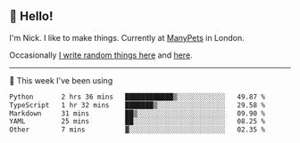 ## 👋 Hello! 

I'm Nick. I like to make things. Currently at [ManyPets](https://manypets.com) in London.

Occasionally [I write random things here](https://nicksnell.com) and [here](https://twitter.com/nicksnell).

-------

🚀 This week I've been using

<!--START_SECTION:waka-->

```txt
Python       2 hrs 36 mins   ████████████▒░░░░░░░░░░░░   49.87 %
TypeScript   1 hr 32 mins    ███████▒░░░░░░░░░░░░░░░░░   29.58 %
Markdown     31 mins         ██▒░░░░░░░░░░░░░░░░░░░░░░   09.90 %
YAML         25 mins         ██░░░░░░░░░░░░░░░░░░░░░░░   08.25 %
Other        7 mins          ▓░░░░░░░░░░░░░░░░░░░░░░░░   02.35 %
```

<!--END_SECTION:waka-->
